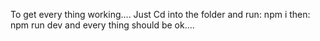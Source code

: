 To get every thing working....
Just Cd into the folder and run:
npm i 
then:
npm run dev 
and every thing should be ok....
